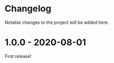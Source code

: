 Changelog
=========

Notable changes to the project will be added here.


# 1.0.0 - 2020-08-01

First release!
